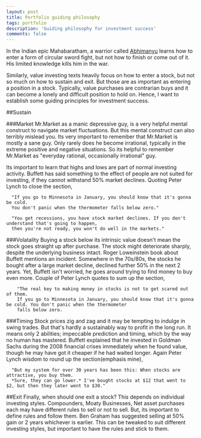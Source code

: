 ```yaml
---
layout: post
title: Portfolio guiding philosophy
tags: portfolio
description: 'Guiding philosophy for investment success'
comments: false
---
```

  In the Indian epic Mahabaratham, a warrior called [Abhimanyu](http://en.wikipedia.org/wiki/Abhimanyu#Abhimanyu_and_Chakravyuha) learns how to enter a form of circular sword fight, but
  not how to finish or come out of it. His limited knowledge kills him in the war.

  Similarly, value investing texts heavily focus on how to enter a stock, but not so much on how to sustain and exit.
  But those are as important as entering a position in a stock.  Typically, value purchases are contrarian buys and
  it can become a lonely and difficult position to hold on.
  Hence, I want to establish some guiding principles for investment success.

##Sustain

###Market
  Mr.Market as a manic depressive guy, is a very helpful mental construct to navigate market fluctuations.
  But this mental construct can also terribly mislead you. Its very important to remember that Mr.Market is mostly
  a sane guy. Only rarely does he become irrational, typically in the extreme positive and negative situations.
  So its helpful to remember Mr.Market as "everyday rational, occasionally irrational" guy.

  Its important to learn that highs and lows are part of normal investing activity. Buffett has said something to the effect
  of people are not suited for investing, if they cannot withstand 50% market declines.
  Quoting Peter Lynch to close the section,

      "If you go to Minnesota in January, you should know that it's gonna be cold.
      You don't panic when the thermometer falls below zero."

      "You get recessions, you have stock market declines. If you don't understand that's going to happen,
      then you're not ready, you won't do well in the markets."

###Volatality
  Buying a stock below its intrinsic value doesn't mean the stock goes straight up after purchase. The stock might
  deteriorate sharply, despite the underlying business intact. Roger Loweinstein book about Buffett mentions an incident.
  Somewhere in the 70s/80s, the stocks he bought after a large market decline, declined further 50% in the next 2 years.
  Yet, Buffett isn't worried, he goes around trying to find money to buy even more. Couple of Peter Lynch quotes to
  sum up the section,

        "The real key to making money in stocks is not to get scared out of them.
        If you go to Minnesota in January, you should know that it's gonna be cold. You don't panic when the thermometer
        falls below zero.

###Timing
  Stock prices zig and zag and it may be tempting to indulge in swing trades. But that's hardly a sustainably way to profit
  in the long run. It means only 2 abilities; impeccable prediction and timing, which by the way no human has mastered.
  Buffett explained that he invested in Goldman Sachs during the 2008 financial crises immediately when he found value,
  though he may have got it cheaper if he had waited longer. Again Peter Lynch wisdom to round up the
  section(emphasis mine),

      "But my system for over 30 years has been this: When stocks are attractive, you buy them.
      *Sure, they can go lower.* I've bought stocks at $12 that went to $2, but then they later went to $30."

##Exit
  Finally, when should one exit a stock? This depends on individual investing styles.
  Compounders, Moaty Businesses, Net asset purchases each may have different rules to sell or not to sell.
  But, its important to define rules and follow them. Ben Graham has suggested selling at 50% gain or 2 years
  whichever is earlier. This can be tweaked to suit different investing styles, but important to have the rules
  and stick to them.

